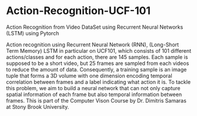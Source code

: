 # Action-Recognition-UCF-101
Action Recognition from Video DataSet using Recurrent Neural Networks (LSTM) using Pytorch


Action recognition using Recurrent Neural Network (RNN), (Long-Short Term Memory) LSTM in particular on UCF101, which consists of 101 different actions/classes and for each action, there are 145 samples. Each sample is supposed to be a short video, but  25 frames are sampled from each videos to reduce the amount of data. Consequently, a training sample is an image tuple that forms a 3D volume with one dimension encoding temporal correlation between frames and a label indicating what action it is.  To tackle this problem, we aim to build a neural network that can not only capture spatial information of each frame but also temporal information between frames. This is part of the Computer Vison Course by Dr. Dimitris Samaras at Stony Brook University. 
